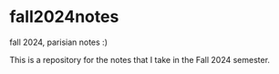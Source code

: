# fall2024notes
fall 2024, parisian notes :)

This is a repository for the notes that I take in the Fall 2024 semester.
